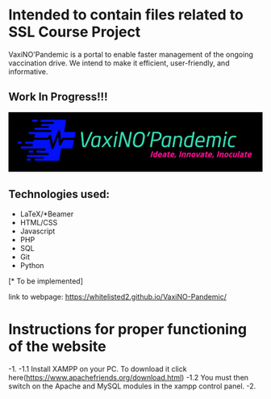 # Intended to contain files related to SSL Course Project
VaxiNO'Pandemic is a portal to enable faster management of the ongoing vaccination drive.
We intend to make it efficient, user-friendly, and informative.

## Work In Progress!!!
![Logo Image](/images/dark_logo.png)

## Technologies used:
- LaTeX/\*Beamer
- HTML/CSS
- Javascript
- PHP
- SQL
- Git
- Python

[\* To be implemented]

link to webpage: https://whitelisted2.github.io/VaxiNO-Pandemic/ 


# Instructions for proper functioning of the website
-1.
  -1.1 Install XAMPP on your PC. To download it click here(https://www.apachefriends.org/download.html)
  -1.2 You must then switch on the Apache and MySQL modules in the xampp control panel.
-2. 

